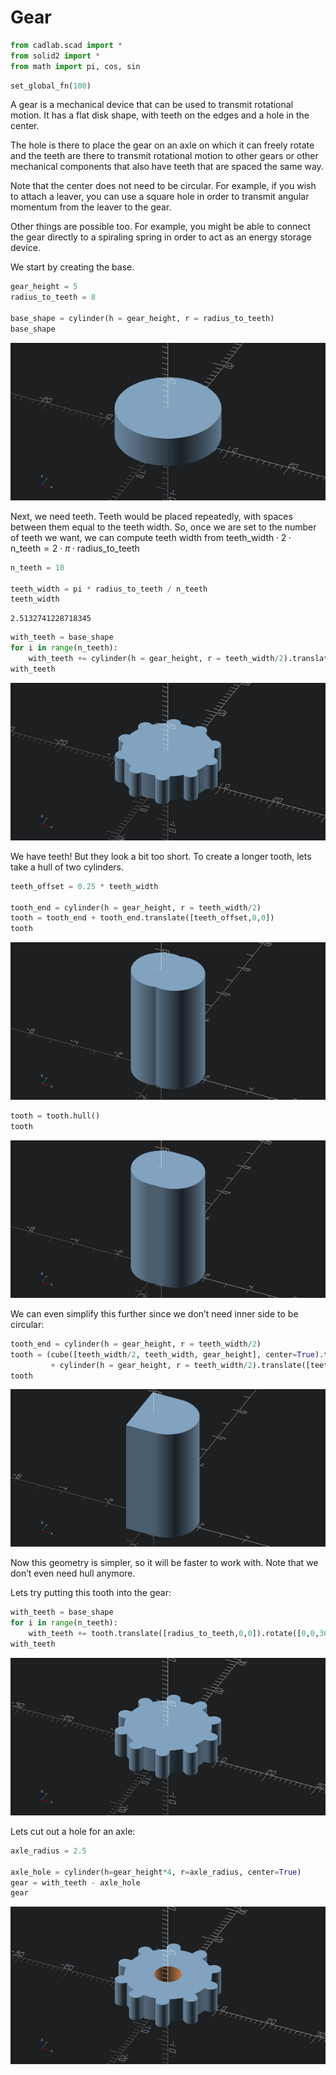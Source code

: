 # Gear


<!-- WARNING: THIS FILE WAS AUTOGENERATED! DO NOT EDIT! -->

``` python
from cadlab.scad import *
from solid2 import *
from math import pi, cos, sin
```

``` python
set_global_fn(100)
```

A gear is a mechanical device that can be used to transmit rotational
motion. It has a flat disk shape, with teeth on the edges and a hole in
the center.

The hole is there to place the gear on an axle on which it can freely
rotate and the teeth are there to transmit rotational motion to other
gears or other mechanical components that also have teeth that are
spaced the same way.

Note that the center does not need to be circular. For example, if you
wish to attach a leaver, you can use a square hole in order to transmit
angular momentum from the leaver to the gear.

Other things are possible too. For example, you might be able to connect
the gear directly to a spiraling spring in order to act as an energy
storage device.

We start by creating the base.

``` python
gear_height = 5
radius_to_teeth = 8

base_shape = cylinder(h = gear_height, r = radius_to_teeth)
base_shape
```

![](00_gear_files/figure-commonmark/cell-4-output-1.png)

Next, we need teeth. Teeth would be placed repeatedly, with spaces
between them equal to the teeth width. So, once we are set to the number
of teeth we want, we can compute teeth width from
teeth_width ⋅ 2 ⋅ n_teeth = 2 ⋅ *π* ⋅ radius_to_teeth

``` python
n_teeth = 10

teeth_width = pi * radius_to_teeth / n_teeth
teeth_width
```

    2.5132741228718345

``` python
with_teeth = base_shape
for i in range(n_teeth):
    with_teeth += cylinder(h = gear_height, r = teeth_width/2).translate([radius_to_teeth,0,0]).rotate([0,0,360/n_teeth*i])
with_teeth
```

![](00_gear_files/figure-commonmark/cell-6-output-1.png)

We have teeth! But they look a bit too short. To create a longer tooth,
lets take a hull of two cylinders.

``` python
teeth_offset = 0.25 * teeth_width

tooth_end = cylinder(h = gear_height, r = teeth_width/2)
tooth = tooth_end + tooth_end.translate([teeth_offset,0,0])
tooth
```

![](00_gear_files/figure-commonmark/cell-7-output-1.png)

``` python
tooth = tooth.hull()
tooth
```

![](00_gear_files/figure-commonmark/cell-8-output-1.png)

We can even simplify this further since we don’t need inner side to be
circular:

``` python
tooth_end = cylinder(h = gear_height, r = teeth_width/2)
tooth = (cube([teeth_width/2, teeth_width, gear_height], center=True).translate([0,0,gear_height/2])
         + cylinder(h = gear_height, r = teeth_width/2).translate([teeth_offset,0,0]))
tooth
```

![](00_gear_files/figure-commonmark/cell-9-output-1.png)

Now this geometry is simpler, so it will be faster to work with. Note
that we don’t even need hull anymore.

Lets try putting this tooth into the gear:

``` python
with_teeth = base_shape
for i in range(n_teeth):
    with_teeth += tooth.translate([radius_to_teeth,0,0]).rotate([0,0,360/n_teeth*i])
with_teeth
```

![](00_gear_files/figure-commonmark/cell-10-output-1.png)

Lets cut out a hole for an axle:

``` python
axle_radius = 2.5

axle_hole = cylinder(h=gear_height*4, r=axle_radius, center=True)
gear = with_teeth - axle_hole
gear
```

![](00_gear_files/figure-commonmark/cell-11-output-1.png)
